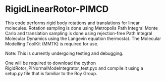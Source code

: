 # RigidLinearRotor-PIMCD
This code performs rigid body rotations and translations for linear molecules. Rotation sampling is done using Metropolis Path Integral Monte Carlo and translation sampling is done using rejection-free Path Integral Molecular Dynamics using the Langevin equation thermostat. The Molecular Modelling ToolKit (MMTK) is required for use.

Note: This is currently undergoing testing and debugging.

One will be required to download the cython RigidRotor_PINormalModeIntegrator_test.pyx and compile it using a setup.py file that is familiar to the Roy Group.
